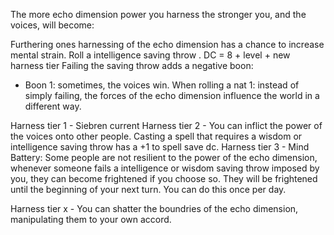 The more echo dimension power you harness the stronger you, and the voices, will become:

Furthering ones harnessing of the echo dimension has a chance to increase mental strain. Roll a intelligence saving throw . DC = 8 + level + new harness tier
Failing the saving throw adds a negative boon: 
* Boon 1: sometimes, the voices win. When rolling a nat 1: instead of simply failing, the forces of the echo dimension influence the world in a different way. 

Harness tier 1 - Siebren current
Harness tier 2 - You can inflict the power of the voices onto other people. Casting a spell that requires a wisdom or intelligence saving throw has a +1 to spell save dc.
Harness tier 3 - Mind Battery: Some people are not resilient to the power of the echo dimension, whenever someone fails a intelligence or wisdom saving throw imposed by you, they can become frightened if you choose so. They will be frightened until the beginning of your next turn. You can do this once per day. 


Harness tier x - You can shatter the boundries of the echo dimension, manipulating them to your own accord.